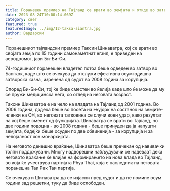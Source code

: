 ```yaml
---
title: Поранешен премиер на Тајланд се врати во земјата и отиде во затвор
date: 2023-08-24T10:00:14.069Z
category: свет
featured: true
featuredImage: ../img/12-taksa-siantra.jpg
author: Вардарски
---
```

Поранешниот тајландски премиер Таксин Шинаватра, кој се врати во својата земја по 15 години самонаметнат егзил, е приведен на аеродромот, јави Би-Би-Си.

74-годишниот поранешен владетел потоа беше одведен во затвор во Бангкок, каде што се очекува да отслужи ефективна осумгодишна затворска казна, изречена од судот во 2008 година за корупција.

Според Би-Би-Си, тој ќе биде сместен во ќелија каде што ќе може да му се пружи медицинска нега, со оглед на неговата возраст.

Таксин Шинаватра е на чело на владата на Тајланд од 2001 година. Во 2006 година, додека беше во посета на Њујорк на состанок на земјите-членки на ОН, во неговата татковина се случи воен удар, како резултат на кој беше сменет од функцијата. Шинаватра се врати во Тајланд, но две години подоцна - во 2008 година - беше принуден да ја напушти земјата, бидејќи беше осуден по две обвиненија - за корупција и за нелојалност кон монархијата.

На неговото денешно враќање, Шинаватра беше пречекан од навивачки толпи поддржувачи. Многу надворешни набљудувачи се надеваат дека неговото враќање ќе влијае на формирањето на нова влада во Тајланд, во која ќе учествува партијата Phya Thai, која е наследник на неговата поранешна Таи Рак Таи партија.

Се очекува и Шинаватра да се изјасни пред судот и да не помине осум години зад решетки, туку да биде ослободен.